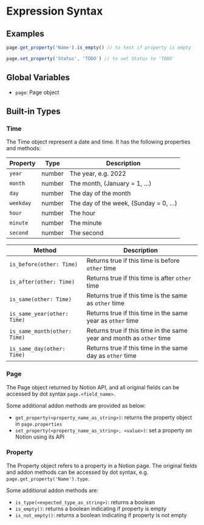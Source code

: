 # Expression Syntax

## Examples

```js
page.get_property('Name').is_empty() // to test if property is empty

page.set_property('Status', 'TODO') // to set Status to 'TODO'
```

## Global Variables

- `page`: Page object

## Built-in Types

### Time

The Time object represent a date and time. It has the following properties and methods:

| Property | Type | Description |
| -------- | ---- | ----------- |
| `year` | number | The year, e.g. 2022 |
| `month`| number | The month, (January = 1, …) |
| `day` | number | The day of the month |
| `weekday` | number | The day of the week, (Sunday = 0, …) |
| `hour` | number | The hour |
| `minute` | number | The minute |
| `second` | number | The second |

| Method | Description |
| ------ | ----------- |
| `is_before(other: Time)` | Returns true if this time is before `other` time |
| `is_after(other: Time)` | Returns true if this time is after `other` time |
| `is_same(other: Time)` | Returns true if this time is the same as `other` time |
| `is_same_year(other: Time)` | Returns true if this time in the same year as `other` time |
| `is_same_month(other: Time)` | Returns true if this time in the same year and month as `other` time |
| `is_same_day(other: Time)` | Returns true if this time in the same day as `other` time |

### Page

The Page object returned by Notion API, and all original fields can be accessed by dot syntax `page.<field_name>`.

Some additional addon methods are provided as below:

- `get_property(<property_name_as_string>)`: returns the property object in `page.properties`
- `set_property(<property_name_as_string>, <value>)`: set a property on Notion using its API

### Property

The Property object refers to a property in a Notion page. The original fields and addon methods can be accessed by dot syntax, e.g. `page.get_property('Name').type`.

Some additional addon methods are:

- `is_type(<expected_type_as_string>)`: returns a boolean
- `is_empty()`: returns a boolean indicating if property is empty
- `is_not_empty()`: returns a boolean indicating if property is not empty
